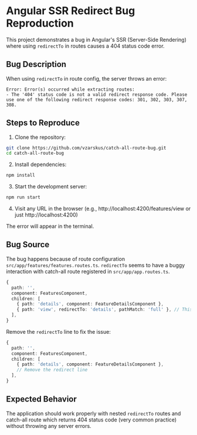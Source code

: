 # Angular SSR Redirect Bug Reproduction

This project demonstrates a bug in Angular's SSR (Server-Side Rendering) where using `redirectTo` in routes causes a 404 status code error.

## Bug Description

When using `redirectTo` in route config, the server throws an error:

```
Error: Error(s) occurred while extracting routes:
- The '404' status code is not a valid redirect response code. Please use one of the following redirect response codes: 301, 302, 303, 307, 308.
```

## Steps to Reproduce

1. Clone the repository:

```bash
git clone https://github.com/vzarskus/catch-all-route-bug.git
cd catch-all-route-bug
```

2. Install dependencies:

```bash
npm install
```

3. Start the development server:

```bash
npm run start
```

4. Visit any URL in the browser (e.g., http://localhost:4200/features/view or just http://localhost:4200)

The error will appear in the terminal.

## Bug Source

The bug happens because of route configuration `src/app/features/features.routes.ts`.
`redirectTo` seems to have a buggy interaction with catch-all route registered in `src/app/app.routes.ts`.

```typescript
{
  path: '',
  component: FeaturesComponent,
  children: [
    { path: 'details', component: FeatureDetailsComponent },
    { path: 'view', redirectTo: 'details', pathMatch: 'full' }, // This line causes the issue
  ],
}
```

Remove the `redirectTo` line to fix the issue:

```typescript
{
  path: '',
  component: FeaturesComponent,
  children: [
    { path: 'details', component: FeatureDetailsComponent },
    // Remove the redirect line
  ],
}
```

## Expected Behavior

The application should work properly with nested `redirectTo` routes and catch-all route which returns 404 status code (very common practice) without throwing any server errors.
